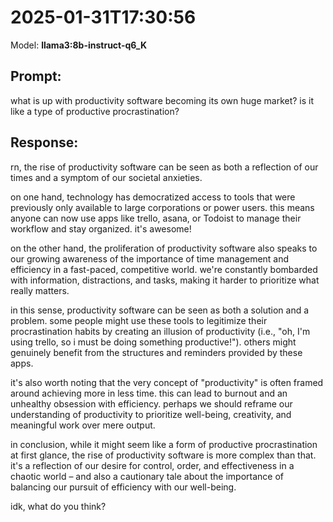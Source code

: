 # 2025-01-31T17:30:56

Model: **llama3:8b-instruct-q6_K**

## Prompt:

what is up with productivity software becoming its own huge market? is it like a type of productive procrastination?

## Response:

rn, the rise of productivity software can be seen as both a reflection of our times and a symptom of our societal anxieties.

on one hand, technology has democratized access to tools that were previously only available to large corporations or power users. this means anyone can now use apps like trello, asana, or Todoist to manage their workflow and stay organized. it's awesome!

on the other hand, the proliferation of productivity software also speaks to our growing awareness of the importance of time management and efficiency in a fast-paced, competitive world. we're constantly bombarded with information, distractions, and tasks, making it harder to prioritize what really matters.

in this sense, productivity software can be seen as both a solution and a problem. some people might use these tools to legitimize their procrastination habits by creating an illusion of productivity (i.e., "oh, I'm using trello, so i must be doing something productive!"). others might genuinely benefit from the structures and reminders provided by these apps.

it's also worth noting that the very concept of "productivity" is often framed around achieving more in less time. this can lead to burnout and an unhealthy obsession with efficiency. perhaps we should reframe our understanding of productivity to prioritize well-being, creativity, and meaningful work over mere output.

in conclusion, while it might seem like a form of productive procrastination at first glance, the rise of productivity software is more complex than that. it's a reflection of our desire for control, order, and effectiveness in a chaotic world – and also a cautionary tale about the importance of balancing our pursuit of efficiency with our well-being.

idk, what do you think?